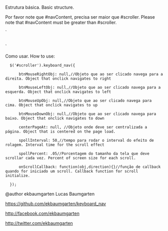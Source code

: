Estrutura básica. Basic structure.

Por favor note que #navContent, precisa ser maior que #scroller. Please note that #navContent must be greater than #scroller.

`<div id="scroller" style="position:relative;overflow:hidden;">
      <div id="navContent"></div>
</div>`
 
 Como usar. How to use:
 
      $('#scroller').keyboard_nav({
      
          btnMouseRightObj: null,//Objeto que ao ser clicado navega para a direita. Object that onclick navigates to right
          
          btnMouseLeftObj: null,//Objeto que ao ser clicado navega para a esquerda. Object that onclick navigates to left
          
          btnMouseUpObj: null,//Objeto que ao ser clicado navega para cima. Object that onclick navigates to up
          
          btnMouseDownObj: null,//Objeto que ao ser clicado navega para baixo. Object that onclick navigates to down
          
          centerPageAt: null, //Objeto onde deve ser centralizada a página. Object that is centered on the page load.
          
          spollInterval: 50,//tempo para rodar o interval do efeito de rolagem. Interval time for the scroll effect
          
          spollPercent: .05//Porcentagem do tamanho da tela que deve scrollar cada vez. Percent of screen size for each scroll.
          
          onScrollCallback: function(obj,direction){}//função de callback quando for iniciado um scroll. Callback function for scroll initialize.
      
      });
 
 
 @author ekbaumgarten Lucas Baumgarten
 
 https://github.com/ekbaumgarten/keyboard_nav
 
 http://facebook.com/ekbaumgarten
 
 http://twitter.com/ekbaumgarten
